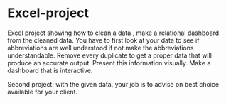 # Excel-project
Excel project showing how to clean a data , make a relational dashboard from the cleaned data.
You have to first look at your data to see if abbreviations are well understood if not make the abbreviations understandable.
Remove every duplicate to get a proper data that will produce an accurate output.
Present this information visually.
Make a dashboard that is interactive.

Second project: with the given data, your job is to advise on best choice available for your client.

